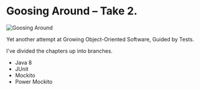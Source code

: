 # Goosing Around – Take 2.

![Goosing Around](http://i.imgur.com/DCg03.gif)

Yet another attempt at Growing Object-Oriented Software, Guided by Tests.

I've divided the chapters up into branches.

* Java 8
* JUnit
* Mockito
* Power Mockito

